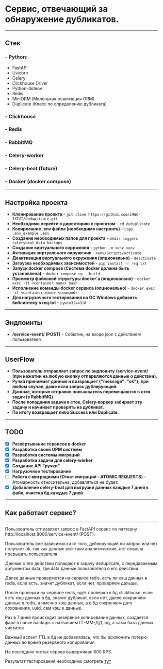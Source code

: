 # Сервис, отвечающий за обнаружение дубликатов.

---
## Стек
### - Python:
- FastAPI
- Uvicorn
- Celery
- Clickhouse Driver
- Python-dotenv
- Redis
- MiniORM (Маленькая реализация ORM)
- Duplicate (Класс по определению дубликата)
### - Clickhouse
### - Redis
### - RabbitMQ
### - Celery-worker
### - Celery-beat (future)
### - Docker (docker compose)

---

## Настройка проекта

* __Клонирование проекта__ - ```git clone https://github.com/iMWC-IXIVI/deduplicate.git```
* __Необходимо перейти в директорию с проектом__ - ```cd deduplicate```
* __Копирование .env файла (необходимо настроить)__ - ```copy .env_example .env```
* __Создание необходимых папок для проекта__ - ```mkdir loggers celerybeat_data backups```
* __Создание виртуального окружения__ - ```python -m venv venv```
* __Активация виртуального окружения__ - ```venv/Scripts/activate```
* __Деактивация виртуального окружения (опционально)__ - ```deactivate```
* __Загрузка необходимых зависимостей__ - ```pip install -r req.txt```
* __Запуск docker compose (Система docker должна быть установлена)__ - ```docker compose up --build```
* __Просмотр файловой структуры docker'a (опционально)__ - ```docker exec -it <container_name> bash```
* __Исполнение команды docker сервиса (опционально)__ - ```docker exec -it <container_name> <command>```
* __Для нагрузочного тестирования на ОС Windows добавить библиотеку в req.txt__ - ```pywin32==310```

___

## Эндпоинты

* __/service-event/ (POST)__ - Событие, на входе json с действием пользователя

___

## UserFlow

* __Пользователь отправляет запрос по эндпоинту /service-event/ (при нажатии на любую кнопку отпарвляются данные о действии).__
* __Ручка принимает данные и возвращает {"message": "ok"}, при любом случае, даже если запрос дублирующий.__
* __Данные, которые отправил пользователь перемещаются в стек задач (в RabbitMQ).__
* __После попадания задачи в стек, Celery-воркер забирает эту задачу и начинает проверять на дубликат.__
* __По итогу возвращает либо Success или Duplicate.__

___

## TODO
* [x] __Развёртывание сервисов в docker__
* [x] __Разработка своей ОРМ системы__
* [x] __Разработка системы миграций__
* [x] __Разработка задачи для celery-worker__
* [x] __Создание API "ручки"__
* [x] __Нагрузочное тестирование__
* [ ] __Работа с миграциями (Откат миграций - ATOMIC REQUESTS)__ - Атомарность относительна, добавляться не будет.
* [x] __Добавление celery-beat для выгрузки данных каждые 7 дней в файл, очистка бд каждые 7 дней__

---

## Как работает сервис?

---

Пользователь отправляет запрос в FastAPI сервис по паттерну http://localhost:8000/service-event/ (POST).

Пользователь вне зависимости от того, дублирующий ли запрос или нет получает ok, так как данные всё-таки аналитические, нет смысла прерывать пользователя.

Данные о его действии попадают в задачу deduplicate, с передаваемым аргументом data, где data данные пользователя о его действии.

Далее данные проверяются на сервисе redis, есть ли хэш данных в redis, если есть, значит дубликат, если нет, проверяем дальше.

После проверки на сервисе redis, идёт проверка в бд clickhouse, если есть хэш данных в бд, значит дубликат, если нет, далее сохраняем данные в redis, а именно хэш данных, а в бд сохраняем дату сохранения, uuid, сам хэш и данные.

Раз в 7 дней происходит резервное копирование данных, создаётся файл в папке backups с названием ГГ-ММ-ДД.log, а сама база данных чистится

Важный аспект TTL в бд не добавлялась, что бы исключить потерю данных во время резервного копирования.

На последних тестах сервер выдерживал 600 RPS.

Результат тестирования необходимо смотреть [тут](hard_test)